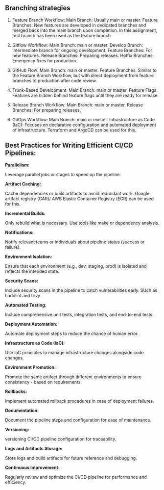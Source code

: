## Branching strategies 

1. Feature Branch Workflow:
Main Branch: Usually main or master.
Feature Branches: New features are developed in dedicated branches and merged back into the main branch upon completion. In this assignment, test branch has been used as the feature branch

2. Gitflow Workflow:
Main Branch: main or master.
Develop Branch: Intermediate branch for ongoing development.
Feature Branches: For new features.
Release Branches: Preparing releases.
Hotfix Branches: Emergency fixes for production.

3. GitHub Flow:
Main Branch: main or master.
Feature Branches: Similar to the Feature Branch Workflow, but with direct deployment from feature branches to production after code review.

4. Trunk-Based Development:
Main Branch: main or master.
Feature Flags: Features are hidden behind feature flags until they are ready for release.

5. Release Branch Workflow:
Main Branch: main or master.
Release Branches: For preparing releases.

6. GitOps Workflow:
Main Branch: main or master.
Infrastructure as Code (IaC): Focuses on declarative configuration and automated deployment of infrastructure. Terraform and ArgoCD can be used for this.


## Best Practices for Writing Efficient CI/CD Pipelines:

**Parallelism**:

Leverage parallel jobs or stages to speed up the pipeline.

**Artifact Caching:**

Cache dependencies or build artifacts to avoid redundant work. Google artifact registry (GAR)/ AWS Elastic Container Registry (ECR) can be used for this.


**Incremental Builds:**

Only rebuild what is necessary. Use tools like make or dependency analysis.

**Notifications:**

Notify relevant teams or individuals about pipeline status (success or failure).


**Environment Isolation:**

Ensure that each environment (e.g., dev, staging, prod) is isolated and reflects the intended state.


**Security Scans:**

Include security scans in the pipeline to catch vulnerabilities early. SUch as hadolint and trivy


**Automated Testing:**

Include comprehensive unit tests, integration tests, and end-to-end tests.


**Deployment Automation:**

Automate deployment steps to reduce the chance of human error.


**Infrastructure as Code (IaC):**

Use IaC principles to manage infrastructure changes alongside code changes.


**Environment Promotion:**

Promote the same artifact through different environments to ensure consistency - based on requirements.


**Rollbacks:**

Implement automated rollback procedures in case of deployment failures.

**Documentation:**

Document the pipeline steps and configuration for ease of maintenance.

**Versioning:**

versioning CI/CD pipeline configuration for traceability.

**Logs and Artifacts Storage:**

Store logs and build artifacts for future reference and debugging.

**Continuous Improvement:**

Regularly review and optimize the CI/CD pipeline for performance and efficiency.